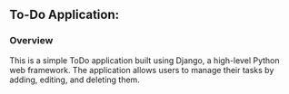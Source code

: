 <h2>To-Do Application:</h2>

<h3>Overview</h3>
This is a simple ToDo application built using Django, a high-level Python web framework. The application allows users to manage their tasks by adding, editing, and deleting them. 
